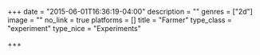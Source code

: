 +++
date = "2015-06-01T16:36:19-04:00"
description = ""
genres = ["2d"]
image = ""
no_link = true
platforms = []
title = "Farmer"
type_class = "experiment"
type_nice = "Experiments"

+++

